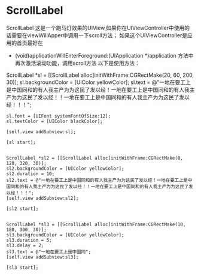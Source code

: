 # ScrollLabel
ScrollLabel
这是一个跑马灯效果的UIView,如果你在UIViewController中使用的话需要在viewWillApper中调用一下scroll方法；
如果这个UIViewController是应用的首页最好在
- (void)applicationWillEnterForeground:(UIApplication *)application 方法中再次激活滚动功能，调用scroll方法
以下是使用方法：

ScrollLabel *sl = [[ScrollLabel alloc]initWithFrame:CGRectMake(20, 60, 200, 30)];
    sl.backgroundColor = [UIColor yellowColor];
    sl.text = @"一地在要工上是中国同和的有人我主产为为这民了发以经！一地在要工上是中国同和的有人我主产为为这民了发以经！！一地在要工上是中国同和的有人我主产为为这民了发以经！！！";
    
    sl.font = [UIFont systemFontOfSize:12];
    sl.textColor = [UIColor blackColor];
    
    [self.view addSubview:sl];
    
    [sl start];
    
    
    ScrollLabel *sl2 = [[ScrollLabel alloc]initWithFrame:CGRectMake(0, 120, 320, 30)];
    sl2.backgroundColor = [UIColor yellowColor];
    sl2.duration = 10;
    sl2.text = @"一地在要工上是中国同和的有人我主产为为这民了发以经！一地在要工上是中国同和的有人我主产为为这民了发以经！！一地在要工上是中国同和的有人我主产为为这民了发以经！！！";
    [self.view addSubview:sl2];
    
    [sl2 start];
    
    
    ScrollLabel *sl3 = [[ScrollLabel alloc]initWithFrame:CGRectMake(10, 180, 300, 30)];
    sl3.backgroundColor = [UIColor yellowColor];
    sl3.duration = 5;
    sl3.delay = 2;
    sl3.text = @"一地在要工上是中国同";
    [self.view addSubview:sl3];
    
    [sl3 start];
    
    
    
